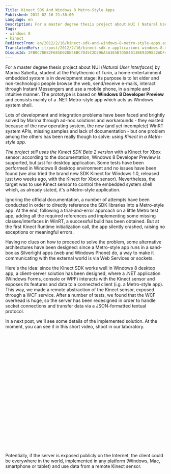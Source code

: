 ```yaml
---
Title: Kinect SDK And Windows 8 Metro-Style Apps
Published: 2012-02-16 21:30:00
Language: en
Description: For a master degree thesis project about NUI ( Natural User Interfaces ) by Marina Sabetta, student at the Polythecnic of Turin, a home-entertainment embedded system is in development stage its purpose is to let elder and non-technologic people browse the web, send/receive e-mails, interact through Instant Messengers and use a mobile phone, in a simple and intuitive manner. The prototype is based on Windows 8 Developer Preview and consists mainly of a .NET Metro-style app which acts as Windows system shell.
Tags:
- windows 8
- kinect
RedirectFrom: en/2012/2/16/kinect-sdk-and-windows-8-metro-style-apps.aspx
TranslatedRefs: it/post/2012/2/16/kinect-sdk-e-applicazioni-windows-8-metro-style.md
DisqusId: 2FB0C78E82F685D02DE4EBC7D45C2D296A4A3E5B7D584013BE93D9832ADF4067
---
```

For a master degree thesis project about NUI (*Natural User Interfaces*) by Marina Sabetta, student at the Polythecnic of Turin, a home-entertainment embedded system is in development stage: its purpose is to let elder and non-technologic people browse the web, send/receive e-mails, interact through Instant Messengers and use a mobile phone, in a simple and intuitive manner. The prototype is based on **Windows 8 Developer Preview** and consists mainly of a .NET Metro-style app which acts as Windows system shell.

Lots of development and integration problems have been faced and brightly solved by Marina through ad-hoc solutions and workarounds - they existed because of the new operating system, the new (and yet incomplete) WinRT system APIs, missing samples and lack of documentation - but one problem among the others has been really though to solve: *using Kinect in a Metro-style app*.

*The project still uses the Kinect SDK Beta 2 version* with a Kinect for Xbox sensor: according to the documentation, Windows 8 Developer Preview is supported, but just for desktop application. Some tests have been performed in Windows 8 desktop environment and no issues have been found (we also tried the brand new SDK Kinect for Windows 1.0, released just two weeks ago, with the Kinect for Xbox sensor). Nevertheless, the target was to use Kinect sensor to control the embedded system shell which, as already stated, it's a Metro-style application.

Ignoring the official documentation, a number of attempts have been conducted in order to directly reference the SDK libraries into a Metro-style app. At the end, following a trial-and-error approach on a little Metro test app, adding all the required references and implementing some missing classes/interfaces in WinRT, a successful build has been obtained. But at the first Kinect Runtime initialization call, the app silently crashed, raising no exceptions or meaningful errors.

Having no clues on how to proceed to solve the problem, some alternative architectures have been designed: since a Metro-style app runs in a sand-box as Silverlight apps (web and Windows Phone) do, a way to make it communicating with the external world is via Web Services or sockets.

Here's the idea: since the Kinect SDK works well in Windows 8 desktop app, a client-server solution has been designed, where a .NET application (Windows Forms, console or WPF) interacts with the Kinect sensor and exposes its features and data to a connected client (i.g. a Metro-style app). This way, we made a remote abstraction of the Kinect sensor, exposed through a WCF service. After a number of tests, we found that the WCF overhead is huge, so the server has been redesigned in order to handle socket connections and transfer data via a JSON-formatted textual protocol.

In a next post, we'll see some details of the implemented solution. At the moment, you can see it in this short video, shoot in our laboratory.

<object style="display: block; margin-left: auto; margin-right: auto;" width="480" height="360" data="https://www.youtube.com/v/dZIF5qYcdoI?version=3&hl=it_IT" type="application/x-shockwave-flash"><param name="allowFullScreen" value="true"> <param name="allowscriptaccess" value="always"> <param name="src" value="https://www.youtube.com/v/dZIF5qYcdoI?version=3&hl=it_IT"> <param name="allowfullscreen" value="true"> </object>

Potentially, if the server is exposed publicly on the Internet, the client could be everywhere in the world, implemented in any platform (Windows, Mac, smartphone or tablet) and use data from a remote Kinect sensor.